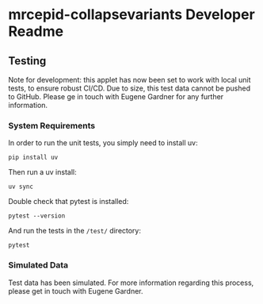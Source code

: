 # mrcepid-collapsevariants Developer Readme

## Testing

Note for development: this applet has now been set to work with local unit tests, to ensure
robust CI/CD. Due to size, this test data cannot be pushed to GitHub. Please ge in touch with 
Eugene Gardner for any further information.

### System Requirements

In order to run the unit tests, you simply need to install uv:

`pip install uv`

Then run a uv install: 

`uv sync`

Double check that pytest is installed: 

`pytest --version`

And run the tests in the `/test/` directory:

`pytest`

### Simulated Data

Test data has been simulated. For more information regarding this process, please get in 
touch with Eugene Gardner.